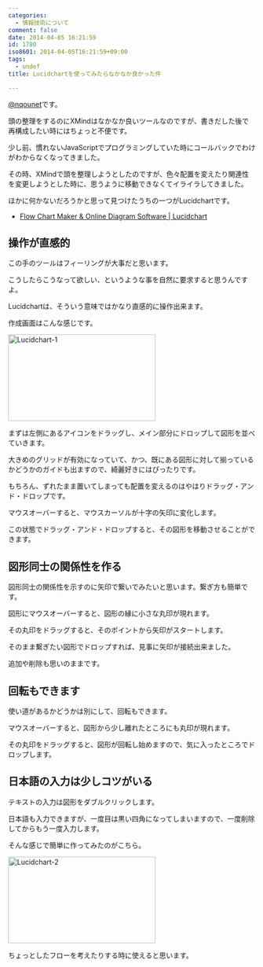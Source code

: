 ```yaml
---
categories:
  - 情報技術について
comment: false
date: 2014-04-05 16:21:59
id: 1780
iso8601: 2014-04-05T16:21:59+09:00
tags:
  - undef
title: Lucidchartを使ってみたらなかなか良かった件

---
```


<p><a href="https://twitter.com/nqounet">@nqounet</a>です。</p>

<p>頭の整理をするのにXMindはなかなか良いツールなのですが、書きだした後で再構成したい時にはちょっと不便です。</p>

<p>少し前、慣れないJavaScriptでプログラミングしていた時にコールバックでわけがわからなくなってきました。</p>

<p>その時、XMindで頭を整理しようとしたのですが、色々配置を変えたり関連性を変更しようとした時に、思うように移動できなくてイライラしてきました。</p>

<p>ほかに何かないだろうかと思って見つけたうちの一つがLucidchartです。</p>

<ul>
<li><a href="https://www.lucidchart.com/">Flow Chart Maker &amp; Online Diagram Software | Lucidchart</a></li>
</ul>



<h2>操作が直感的</h2>

<p>この手のツールはフィーリングが大事だと思います。</p>

<p>こうしたらこうなって欲しい、というような事を自然に要求すると思うんですよ。</p>

<p>Lucidchartは、そういう意味ではかなり直感的に操作出来ます。</p>

<p>作成画面はこんな感じです。</p>

<p><a href="http://www.nqou.net/wp-content/uploads/2014/04/Lucidchart-1.png"><img src="http://www.nqou.net/wp-content/uploads/2014/04/Lucidchart-1-300x176.png" alt="Lucidchart-1" width="300" height="176" class="alignnone size-medium wp-image-1783" /></a></p>

<p>まずは左側にあるアイコンをドラッグし、メイン部分にドロップして図形を並べていきます。</p>

<p>大きめのグリッドが有効になっていて、かつ、既にある図形に対して揃っているかどうかのガイドも出ますので、綺麗好きにはぴったりです。</p>

<p>もちろん、ずれたまま置いてしまっても配置を変えるのはやはりドラッグ・アンド・ドロップです。</p>

<p>マウスオーバーすると、マウスカーソルが十字の矢印に変化します。</p>

<p>この状態でドラッグ・アンド・ドロップすると、その図形を移動させることができます。</p>

<h2>図形同士の関係性を作る</h2>

<p>図形同士の関係性を示すのに矢印で繋いでみたいと思います。繋ぎ方も簡単です。</p>

<p>図形にマウスオーバーすると、図形の縁に小さな丸印が現れます。</p>

<p>その丸印をドラッグすると、そのポイントから矢印がスタートします。</p>

<p>そのまま繋ぎたい図形でドロップすれば、見事に矢印が接続出来ました。</p>

<p>追加や削除も思いのままです。</p>

<h2>回転もできます</h2>

<p>使い道があるかどうかは別にして、回転もできます。</p>

<p>マウスオーバーすると、図形から少し離れたところにも丸印が現れます。</p>

<p>その丸印をドラッグすると、図形が回転し始めますので、気に入ったところでドロップします。</p>

<h2>日本語の入力は少しコツがいる</h2>

<p>テキストの入力は図形をダブルクリックします。</p>

<p>日本語も入力できますが、一度目は黒い四角になってしまいますので、一度削除してからもう一度入力します。</p>

<p>そんな感じで簡単に作ってみたのがこちら。</p>

<p><a href="http://www.nqou.net/wp-content/uploads/2014/04/Lucidchart-2.png"><img src="http://www.nqou.net/wp-content/uploads/2014/04/Lucidchart-2-300x176.png" alt="Lucidchart-2" width="300" height="176" class="alignnone size-medium wp-image-1784" /></a></p>

<p>ちょっとしたフローを考えたりする時に使えると思います。</p>
    	